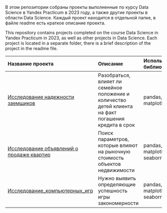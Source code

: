 В этом репозитории собраны проекты выполненные по курсу Data Science в Yandex Practicum в 2023 году, а также другие проекты в области Data Science. Каждый проект находится в отдельной папке, в файле readme есть краткое описание проекта.

This repository contains projects completed on the course Data Science in Yandex Practicum in 2023, as well as other projects in Data Science. Each project is located in a separate folder, there is a brief description of the project in the readme file.

| Название проекта | Описание | Используемые библиотеки | 
| :---------------------- | :---------------------- | :---------------------- |
| [Исследование надежности заемщиков](https://github.com/TikhonovVadim/DS_projects_and_portfolio/blob/main/01%20Исследование_надежности_заемщиков/Проект_спринт_4_Исследование_надежности_заемщиков.ipynb) | Разобраться, влияет ли семейное положение и количество детей клиента на факт погашения кредита в срок | pandas, matplotlib |
| [Исследование объявлений о продаже квартир](https://github.com/TikhonovVadim/DS_projects_and_portfolio/blob/main/02%20Исследование%20объявлений%20о%20продаже%20квартир/Проект_спринт_5_Исследование_объявлений_о_продажи_квартир.ipynb) | Поиск параметров, которые влияют на рыночную стоимость объектов недвижимости | pandas, matplotlib, seaborn |
| [Исследование_компьютерных_игр]() | Нужно выявить определяющие успешность игры закономерности | pandas, matplotlib, seaborn |
